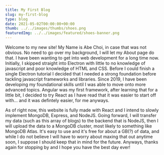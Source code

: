 ```yaml
---
title: My First Blog
slug: my-first-blog
type: blog
date: 2021-05-02T00:00:00+00:00
thumb: ../../images/thumbs/shoes.png
featuredImg: ../../images/featured/shoes-banner.png
---
```


Welcome to my new site! My Name is Abe Choi, in case that was not obvious. No need to go over my background, I will let my About page do that. I have been wanting to get into web development for a long time now. Initially, I skipped straight into Electron with little to no knowledge of javascript and poor knowledge of HTML and CSS. Before I could finish a single Electron tutorial I decided that I needed a strong foundation before tackling javascript frameworks and libraries. Since 2019, I have been developing my foundational skills until I was able to move onto more advanced topics. Angular was my first framework, after learning that for a little bit, I decided to try React as I have read that it was easier to start off with... and it was defintely easier, for me anyways.

As of right now, this website is fully made with React and I intend to slowly implement MongoDB, Express, and NodeJS. Going forward, I will transfer my data (such as this array of blogs) to the backend that is NodeJS, then I will upload the data to a MongoDB cluster, most likely to something like MongoDB Atlas. It's easy to use and it's free for about a GB(?) of data, and while I do not believe I will have to worry about maxing that out anytime soon, I suppose I should keep that in mind for the future. Anyways, thanks again for stopping by and I hope you have the best day ever!
